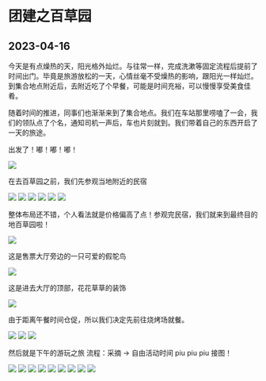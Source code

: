 # 团建之百草园
2023-04-16
--- 
今天是有点燥热的天，阳光格外灿烂。与往常一样，完成洗漱等固定流程后提前了时间出门。毕竟是旅游放松的一天，心情丝毫不受燥热的影响，跟阳光一样灿烂。
到集合地点附近后，去附近吃了个早餐，可能是时间充裕，可以慢慢享受美食佳肴。

随着时间的推进，同事们也渐渐来到了集合地点。我们在车站那里唠嗑了一会，我们的领队点了个名，通知司机一声后，车也片刻就到。我们带着自己的东西开启了
一天的旅途。

出发了！嘟！嘟！嘟！

<img bor src="//cdn.jsdelivr.net/gh/caix-github/pics-storage/j1120230422.jpg">

在去百草园之前，我们先参观当地附近的民宿

<img bor src="//cdn.jsdelivr.net/gh/caix-github/pics-storage/j1220230422.jpg">

<img bor src="//cdn.jsdelivr.net/gh/caix-github/pics-storage/j1320230422.jpg">

<img bor src="//cdn.jsdelivr.net/gh/caix-github/pics-storage/j1420230422.jpg">

<img bor src="//cdn.jsdelivr.net/gh/caix-github/pics-storage/j1520230422.jpg">

<img bor src="//cdn.jsdelivr.net/gh/caix-github/pics-storage/j1620230422.jpg">

<img bor src="//cdn.jsdelivr.net/gh/caix-github/pics-storage/j1720230422.jpg">

整体布局还不错，个人看法就是价格偏高了点！参观完民宿，我们就来到最终目的地百草园啦！

<img bor src="//cdn.jsdelivr.net/gh/caix-github/pics-storage/j1820230422.jpg">

这是售票大厅旁边的一只可爱的假鸵鸟

<img bor src="//cdn.jsdelivr.net/gh/caix-github/pics-storage/j1920230422.jpg">

这是进去大厅的顶部，花花草草的装饰

<img bor src="//cdn.jsdelivr.net/gh/caix-github/pics-storage/j11020230422.jpg">

由于距离午餐时间仓促，所以我们决定先前往烧烤场就餐。

<img bor src="//cdn.jsdelivr.net/gh/caix-github/pics-storage/j11120230422.jpg">

<img bor src="//cdn.jsdelivr.net/gh/caix-github/pics-storage/j11220230422.jpg">

<img bor src="//cdn.jsdelivr.net/gh/caix-github/pics-storage/j11320230422.jpg">

然后就是下午的游玩之旅
流程：采摘 -> 自由活动时间
piu piu piu 接图！

<img bor src="//cdn.jsdelivr.net/gh/caix-github/pics-storage/j11420230422.jpg">

<img bor src="//cdn.jsdelivr.net/gh/caix-github/pics-storage/j11520230422.jpg">

<img bor src="//cdn.jsdelivr.net/gh/caix-github/pics-storage/j11620230422.jpg">

<img bor src="//cdn.jsdelivr.net/gh/caix-github/pics-storage/j11720230422.jpg">

<img bor src="//cdn.jsdelivr.net/gh/caix-github/pics-storage/j11820230422.jpg">

<img bor src="//cdn.jsdelivr.net/gh/caix-github/pics-storage/j11920230422.jpg">

<img bor src="//cdn.jsdelivr.net/gh/caix-github/pics-storage/j12020230422.jpg">

<img bor src="//cdn.jsdelivr.net/gh/caix-github/pics-storage/j12120230422.jpg">

<img bor src="//cdn.jsdelivr.net/gh/caix-github/pics-storage/j12220230422.jpg">






